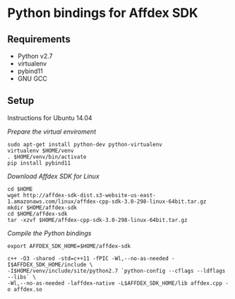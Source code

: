 # Python bindings for Affdex SDK


## Requirements
- Python v2.7
- virtualenv
- pybind11
- GNU GCC

## Setup

Instructions for Ubuntu 14.04

*Prepare the virtual enviroment*

```shell
sudo apt-get install python-dev python-virtualenv
virtualenv $HOME/venv
. $HOME/venv/bin/activate
pip install pybind11
```

*Download Affdex SDK for Linux*
```shell
cd $HOME
wget http://affdex-sdk-dist.s3-website-us-east-1.amazonaws.com/linux/affdex-cpp-sdk-3.0-298-linux-64bit.tar.gz
mkdir $HOME/affdex-sdk
cd $HOME/affdex-sdk
tar -xzvf $HOME/affdex-cpp-sdk-3.0-298-linux-64bit.tar.gz
```

*Compile the Python bindings*
```shell
export AFFDEX_SDK_HOME=$HOME/affdex-sdk

c++ -O3 -shared -std=c++11 -fPIC -Wl,--no-as-needed -I$AFFDEX_SDK_HOME/include \
-I$HOME/venv/include/site/python2.7 `python-config --cflags --ldflags --libs` \
-Wl,--no-as-needed -laffdex-native -L$AFFDEX_SDK_HOME/lib affdex.cpp -o affdex.so
```
